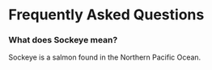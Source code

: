 # Frequently Asked Questions

### What does Sockeye mean?
Sockeye is a salmon found in the Northern Pacific Ocean.
